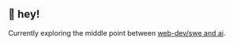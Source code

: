 ## 👾 hey!

Currently exploring the middle point between [web-dev/swe and ai](https://www.latent.space/p/ai-engineer).
